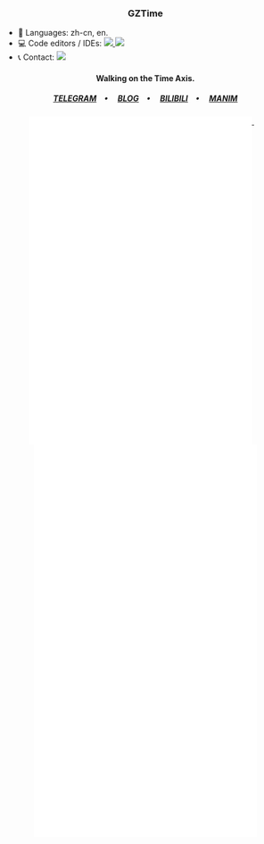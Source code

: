 <h3 align="center"> GZTime </h3>

<p align="left">
<ul>
    <li>💬 Languages: zh-cn, en.</li>
    <li>💻 Code editors / IDEs:
        <a href="https://code.visualstudio.com/">
            <img
                src="https://img.shields.io/badge/-Visual%20Studio%20Code-007ACC?logo=Visual-Studio-Code&logoColor=white" />
        </a>
        <a href="https://visualstudio.microsoft.com/vs/">
            <img
                src="https://img.shields.io/badge/-Visual%20Studio-5C2D91?logo=Visual-Studio&logoColor=white" />
        </a>
    </li>
    <li>📞 Contact:
        <a href="https://t.me/GZ_Time">
            <img src="https://img.shields.io/badge/-GZTime-2CA5E0?logo=telegram&logoColor=white" />
        </a>
    </li>
</ul>

<h4 align="center">Walking on the Time Axis.</h4>

<h5 align="center">
  <a href="https://t.me/GZ_Time">TELEGRAM</a>&emsp;•&emsp;
  <a href="https://blog.gztime.cc/">BLOG</a>&emsp;•&emsp;
  <a href="https://space.bilibili.com/14793124">BILIBILI</a>&emsp;•&emsp;
  <a href="https://github.com/manim-kindergarten">MANIM</a>
</h5>

<!-- <table style="width:100%">
  <tr>
    <th><a href="https://github.com/GZTimeWalker">
      <img src="https://github-readme-stats.vercel.app/api/top-langs/?username=GZTimeWalker&count_private=true&theme=gruvbox&show_icons=true&show_icons=true&layout=compact&langs_count=10" />
    </a></th>
    <th><a href="https://github.com/GZTimeWalker">
      <img src="https://github-readme-stats.vercel.app/api?username=GZTimeWalker&show_icons=true&count_private=true&line_height=27&theme=gruvbox&show_icons=true" />
    </a></th>
  </tr>
</table> -->

<!-- <p align="center">
  <a href="#">
    <img width="400" align="top" src="https://github.com/GZTimeWalker/GZTimeWalker/blob/master/metrics.top.svg" />
  </a>
</p> -->

<p align="center">
  <a href="#">
    <img width="400" align="top" src="https://github.com/GZTimeWalker/GZTimeWalker/blob/master/metrics.left.svg" />
  </a>
  &emsp;
  <a href="#">
    <img width="400" align="top" src="https://github.com/GZTimeWalker/GZTimeWalker/blob/master/metrics.right.svg" />
  </a>
</p>